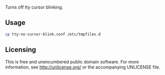 Turns off tty cursor blinking.


Usage
-----

```bash
cp tty-no-cursor-blink.conf /etc/tmpfiles.d
```


Licensing
---------

This is free and unencumbered public domain software. For more
information, see http://unlicense.org/ or the accompanying UNLICENSE file.
